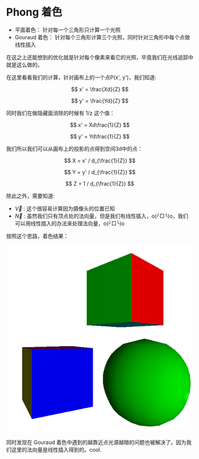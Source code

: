 # Phong 着色

- 平面着色： 针对每一个三角形只计算一个光照
- Gouraud 着色： 针对每个三角形计算三个光照，同时针对三角形中每个点做线性插入

在这之上还能想到的优化就是针对每个像素来看它的光照，毕竟我们在光线追踪中就是这么做的。

在这里看看我们的计算，针对画布上的一个点P(x', y')，我们知道:

$$
x' = \frac{Xd}{Z}
$$

$$
y' = \frac{Yd}{Z}
$$

同时我们在做隐藏面消除的时候有 1/z 这个值：

$$
x' = Xd\frac{1}{Z}
$$

$$
y' = Yd\frac{1}{Z}
$$


我们所以我们可以从画布上的投影的点得到空间3d中的点：

$$
X = x' / d_{\frac{1}{Z}}
$$

$$
Y = y' / d_{\frac{1}{Z}}
$$

$$
Z = 1 / d_{\frac{1}{Z}}
$$


除此之外，需要知道:

-  $\overrightarrow{V}$ : 这个很容易计算因为摄像头的位置已知
-  $\overrightarrow{N}$ : 虽然我们只有顶点处的法向量，但是我们有线性插入，o(╯□╰)o，我们可以用线性插入的办法来处理法向量，o(╯□╰)o


按照这个思路，着色结果：


![](images/raster16.png)



同时发现在 Gouraud 着色中遇到的越靠近点光源越暗的问题也被解决了。因为我们这里的法向量是线性插入得到的。cool.
